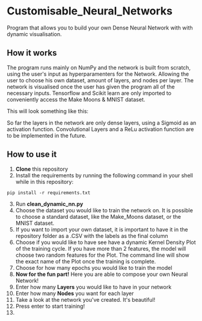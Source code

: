 # Customisable_Neural_Networks
Program that allows you to build your own Dense Neural Network with with dynamic visualisation.

## How it works

The program runs mainly on NumPy and the network is built from scratch, using the user's input as hyperparamenters for the Network. Allowing the user to choose his own dataset, amount of layers, and nodes per layer. The network is visualised once the user has given the program all of the necessary inputs. Tensorflow and Scikit learn are only imported to conveniently access the Make Moons & MNIST dataset.

This will look something like this:

So far the layers in the network are only dense layers, using a Sigmoid as an activation function. Convolutional Layers and a ReLu activation function are to be implemented in the future.

## How to use it
1. **Clone** this repository
2. Install the requirements by running the following command in your shell while in this repository:

```pip install -r requirements.txt```

3. Run **clean_dynamic_nn.py**
4. Choose the dataset you would like to train the network on. It is possible to choose a standard dataset, like the Make_Moons dataset, or the MNIST dataset.
5. If you want to import your own dataset, it is important to have it in the repository folder as a .CSV with the labels as the final column
6. Choose if you would like to have see have a dynamic Kernel Density Plot of the training cycle. If you have more than 2 features, the model will choose two random features for the Plot. The command line will show the exact name of the Plot once the training is complete.
7. Choose for how many epochs you would like to train the model
8. **Now for the fun part!** Here you are able to compose your own Neural Network!
9. Enter how many **Layers** you would like to have in your network
10. Enter how many **Nodes** you want for each layer
11. Take a look at the network you've created. It's beautiful!
12. Press enter to start training!
13. 
